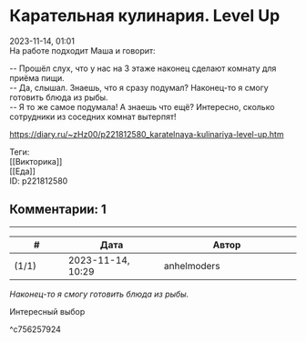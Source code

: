 Карательная кулинария. Level Up
===============================

  
2023-11-14, 01:01  
 На работе подходит Маша и говорит:   
   
 -- Прошёл слух, что у нас на 3 этаже наконец сделают комнату для приёма пищи.   
 -- Да, слышал. Знаешь, что я сразу подумал? Наконец-то я смогу готовить блюда из рыбы.   
 -- Я то же самое подумала! А знаешь что ещё? Интересно, сколько сотрудники из соседних комнат вытерпят!   
  
<https://diary.ru/~zHz00/p221812580_karatelnaya-kulinariya-level-up.htm>  
  
Теги:  
[[Викторика]]  
[[Еда]]  
ID: p221812580  


Комментарии: 1
--------------

  


---



|         #         |              Дата              |                     Автор                     |           ID           |
| --- | --- | --- | --- |
| (1/1) | 2023-11-14, 10:29 | anhelmoders | c756257924 |

  
   *Наконец-то я смогу готовить блюда из рыбы.*  

   
  Интересный выбор 

   
 ^c756257924